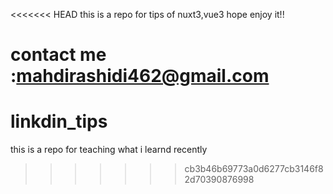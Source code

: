 <<<<<<< HEAD
this is a repo for tips of nuxt3,vue3 hope enjoy it!!


contact me :mahdirashidi462@gmail.com
=======
# linkdin_tips
this is a repo for teaching what i learnd recently
>>>>>>> cb3b46b69773a0d6277cb3146f82d70390876998
